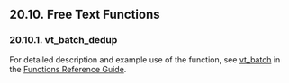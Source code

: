 <div id="fttfuncs" class="section">

<div class="titlepage">

<div>

<div>

## 20.10. Free Text Functions

</div>

</div>

</div>

<div id="fn_vt_batch_dedup" class="section">

<div class="titlepage">

<div>

<div>

### 20.10.1. vt_batch_dedup

</div>

</div>

</div>

For detailed description and example use of the function, see
<a href="fn_vt_batch.html" class="link" title="vt_batch">vt_batch</a> in
the <a href="ch-functions.html" class="link"
title="Chapter 24. Virtuoso Functions Guide &amp; Reference">Functions
Reference Guide</a>.

</div>

</div>
